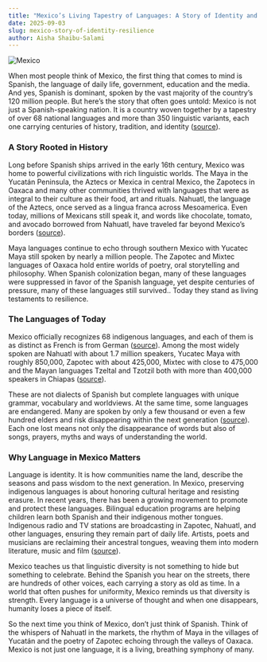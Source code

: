 ```yaml
---
title: "Mexico’s Living Tapestry of Languages: A Story of Identity and Resilience"
date: 2025-09-03
slug: mexico-story-of-identity-resilience
author: Aisha Shaibu-Salami
---
```


![Mexico](/img/blog/ini-mexico-blogpost.png)

When most people think of Mexico, the first thing that comes to mind is Spanish, the language of daily life, government, education and the media. And yes, Spanish is dominant, spoken by the vast majority of the country’s 120 million people. But here’s the story that often goes untold: Mexico is not just a Spanish-speaking nation. It is a country woven together by a tapestry of over 68 national languages and more than 350 linguistic variants, each one carrying centuries of history, tradition, and identity ([source](https://iwgia.org/en/mexico/)).

### A Story Rooted in History

Long before Spanish ships arrived in the early 16th century, Mexico was home to powerful civilizations with rich linguistic worlds. The Maya in the Yucatán Peninsula, the Aztecs or Mexica in central Mexico, the Zapotecs in Oaxaca and many other communities thrived with languages that were as integral to their culture as their food, art and rituals. Nahuatl, the language of the Aztecs, once served as a lingua franca across Mesoamerica. Even today, millions of Mexicans still speak it, and words like chocolate, tomato, and avocado borrowed from Nahuatl, have traveled far beyond Mexico’s borders ([source](https://en.wikipedia.org/wiki/Languages_of_Mexico)).

Maya languages continue to echo through southern Mexico with Yucatec Maya still spoken by nearly a million people. The Zapotec and Mixtec languages of Oaxaca hold entire worlds of poetry, oral storytelling and philosophy. When Spanish colonization began, many of these languages were suppressed in favor of the Spanish language, yet despite centuries of pressure, many of  these languages still survived.. Today they stand as living testaments to resilience.

### The Languages of Today

Mexico officially recognizes 68 indigenous languages, and each of them is as distinct as French is from German ([source](https://fatsil.org/indigenous/how-many-indigenous-languages-are-spoken-in-mexico-2/)). Among the most widely spoken are Nahuatl with about 1.7 million speakers, Yucatec Maya with roughly 850,000, Zapotec with about 425,000, Mixtec with close to 475,000 and the Mayan languages Tzeltal and Tzotzil both with more than 400,000 speakers in Chiapas ([source](https://www.worldatlas.com/how-many-native-languages-are-spoken-in-mexico.html)).

These are not dialects of Spanish but complete languages with unique grammar, vocabulary and worldviews. At the same time, some languages are endangered. Many are spoken by only a few thousand or even a few hundred elders and risk disappearing within the next generation ([source](https://www.mdpi.com/2226-471X/6/3/135)). Each one lost means not only the disappearance of words but also of songs, prayers, myths and ways of understanding the world.

### Why Language in Mexico Matters

Language is identity. It is how communities name the land, describe the seasons and pass wisdom to the next generation. In Mexico, preserving indigenous languages is about honoring cultural heritage and resisting erasure. In recent years, there has been a growing movement to promote and protect these languages. Bilingual education programs are helping children learn both Spanish and their indigenous mother tongues. Indigenous radio and TV stations are broadcasting in Zapotec, Nahuatl, and other languages, ensuring they remain part of daily life. Artists, poets and musicians are reclaiming their ancestral tongues, weaving them into modern literature, music and film ([source](https://www.ipsnews.net/2018/05/indigenous-peoples-recover-native-languages-mexico/)).

Mexico teaches us that linguistic diversity is not something to hide but something to celebrate. Behind the Spanish you hear on the streets, there are hundreds of other voices, each carrying a story as old as time. In a world that often pushes for uniformity, Mexico reminds us that diversity is strength. Every language is a universe of thought and when one disappears, humanity loses a piece of itself.

So the next time you think of Mexico, don’t just think of Spanish. Think of the whispers of Nahuatl in the markets, the rhythm of Maya in the villages of Yucatán and the poetry of Zapotec echoing through the valleys of Oaxaca. Mexico is not just one language, it is a living, breathing symphony of many.